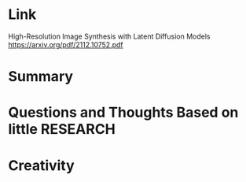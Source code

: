 Link
===============
<p>

High-Resolution Image Synthesis with Latent Diffusion Models
https://arxiv.org/pdf/2112.10752.pdf

</p>

Summary
===============

Questions and Thoughts Based on little RESEARCH
===============

        

Creativity
==============
